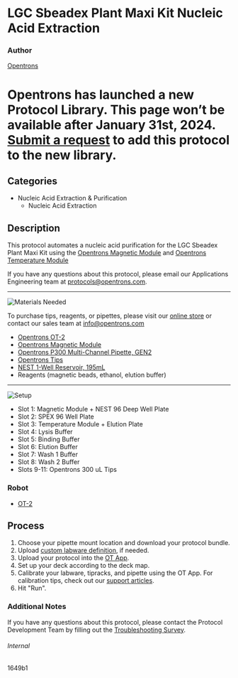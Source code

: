 # LGC Sbeadex Plant Maxi Kit Nucleic Acid Extraction

### Author
[Opentrons](https://opentrons.com/)


# Opentrons has launched a new Protocol Library. This page won’t be available after January 31st, 2024. [Submit a request](https://docs.google.com/forms/d/e/1FAIpQLSdYYp9QCKow4nn0KlCVsMS3HX0eJ0N9O7-erajKvcpT0lWbSg/viewform) to add this protocol to the new library.

## Categories
* Nucleic Acid Extraction & Purification
	* Nucleic Acid Extraction


## Description
This protocol automates a nucleic acid purification for the LGC Sbeadex Plant Maxi Kit using the [Opentrons Magnetic Module](https://shop.opentrons.com/collections/hardware-modules/products/magdeck) and [Opentrons Temperature Module](https://shop.opentrons.com/collections/hardware-modules/products/tempdeck)</br>

If you have any questions about this protocol, please email our Applications Engineering team at [protocols@opentrons.com](mailto:protocols@opentrons.com).

---
![Materials Needed](https://s3.amazonaws.com/opentrons-protocol-library-website/custom-README-images/001-General+Headings/materials.png)

To purchase tips, reagents, or pipettes, please visit our [online store](https://shop.opentrons.com/) or contact our sales team at [info@opentrons.com](mailto:info@opentrons.com)

* [Opentrons OT-2](https://shop.opentrons.com/collections/ot-2-robot/products/ot-2)
* [Opentrons Magnetic Module](https://shop.opentrons.com/collections/hardware-modules/products/magdeck)
* [Opentrons P300 Multi-Channel Pipette, GEN2](https://shop.opentrons.com/collections/ot-2-pipettes/products/8-channel-electronic-pipette)
* [Opentrons Tips](https://shop.opentrons.com/collections/opentrons-tips)
* [NEST 1-Well Reservoir, 195mL](https://shop.opentrons.com/collections/verified-labware/products/nest-1-well-reservoir-195-ml)
* Reagents (magnetic beads, ethanol, elution buffer)

---
![Setup](https://s3.amazonaws.com/opentrons-protocol-library-website/custom-README-images/001-General+Headings/Setup.png)

* Slot 1: Magnetic Module + NEST 96 Deep Well Plate
* Slot 2: SPEX 96 Well Plate
* Slot 3: Temperature Module + Elution Plate
* Slot 4: Lysis Buffer
* Slot 5: Binding Buffer
* Slot 6: Elution Buffer
* Slot 7: Wash 1 Buffer
* Slot 8: Wash 2 Buffer
* Slots 9-11: Opentrons 300 uL Tips


### Robot
* [OT-2](https://opentrons.com/ot-2)

## Process

1. Choose your pipette mount location and download your protocol bundle.
2. Upload [custom labware definition](https://support.opentrons.com/en/articles/3136506-using-labware-in-your-protocols), if needed.
3. Upload your protocol into the [OT App](https://opentrons.com/ot-app).
4. Set up your deck according to the deck map.
5. Calibrate your labware, tipracks, and pipette using the OT App. For calibration tips, check out our [support articles](https://support.opentrons.com/en/collections/1559720-guide-for-getting-started-with-the-ot-2).
6. Hit "Run".

### Additional Notes
If you have any questions about this protocol, please contact the Protocol Development Team by filling out the [Troubleshooting Survey](https://protocol-troubleshooting.paperform.co/).

###### Internal
1649b1